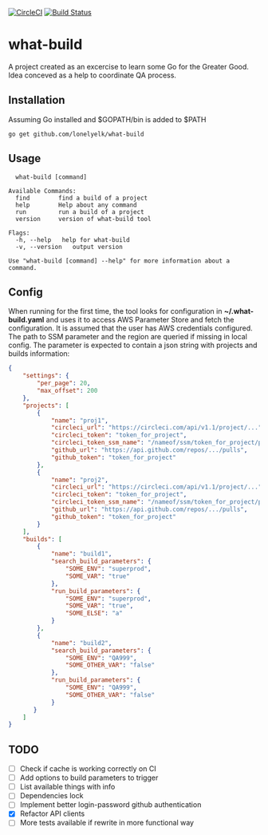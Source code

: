 [![CircleCI](https://circleci.com/gh/lonelyelk/what-build.svg?style=svg)](https://circleci.com/gh/lonelyelk/what-build)
[![Build Status](https://travis-ci.org/lonelyelk/what-build.svg?branch=master)](https://travis-ci.org/lonelyelk/what-build)

# what-build

A project created as an excercise to learn some Go for the Greater Good. Idea conceved as a help to
coordinate QA process.

## Installation

Assuming Go installed and $GOPATH/bin is added to $PATH

```
go get github.com/lonelyelk/what-build
```

## Usage

```
  what-build [command]

Available Commands:
  find        find a build of a project
  help        Help about any command
  run         run a build of a project
  version     version of what-build tool

Flags:
  -h, --help   help for what-build
  -v, --version   output version

Use "what-build [command] --help" for more information about a command.
```

## Config

When running for the first time, the tool looks for configuration in **~/.what-build.yaml** and uses
it to access AWS Parameter Store and fetch the configuration. It is assumed that the user has AWS
credentials configured. The path to SSM parameter and the region are queried if missing in local config.
The parameter is expected to contain a json string with projects and builds information:

```json
{
    "settings": {
        "per_page": 20,
        "max_offset": 200
    },
    "projects": [
        {
            "name": "proj1",
            "circleci_url": "https://circleci.com/api/v1.1/project/...",
            "circleci_token": "token_for_project",
            "circleci_token_ssm_name": "/nameof/ssm/token_for_project/parameter",
            "github_url": "https://api.github.com/repos/.../pulls",
            "github_token": "token_for_project"
        },
        {
            "name": "proj2",
            "circleci_url": "https://circleci.com/api/v1.1/project/...",
            "circleci_token": "token_for_project",
            "circleci_token_ssm_name": "/nameof/ssm/token_for_project/parameter",
            "github_url": "https://api.github.com/repos/.../pulls",
            "github_token": "token_for_project"
        }
    ],
    "builds": [
        {
            "name": "build1",
            "search_build_parameters": {
                "SOME_ENV": "superprod",
                "SOME_VAR": "true"
            },
            "run_build_parameters": {
                "SOME_ENV": "superprod",
                "SOME_VAR": "true",
                "SOME_ELSE": "a"
            }
        },
        {
            "name": "build2",
            "search_build_parameters": {
                "SOME_ENV": "QA999",
                "SOME_OTHER_VAR": "false"
            },
            "run_build_parameters": {
                "SOME_ENV": "QA999",
                "SOME_OTHER_VAR": "false"
            }
       }
    ]
}
```

## TODO

- [ ] Check if cache is working correctly on CI
- [ ] Add options to build parameters to trigger
- [ ] List available things with info
- [ ] Dependencies lock
- [ ] Implement better login-password github authentication
- [x] Refactor API clients
- [ ] More tests available if rewrite in more functional way
